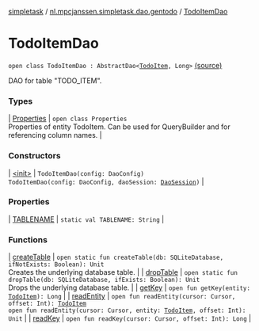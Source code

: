 [simpletask](../../index.md) / [nl.mpcjanssen.simpletask.dao.gentodo](../index.md) / [TodoItemDao](.)

# TodoItemDao

`open class TodoItemDao : AbstractDao<`[`TodoItem`](../-todo-item/index.md)`, Long>` [(source)](https://github.com/mpcjanssen/simpletask-android/blob/master/src/main/java/nl/mpcjanssen/simpletask/dao/gentodo/TodoItemDao.java#L20)

DAO for table "TODO_ITEM".

### Types

| [Properties](-properties/index.md) | `open class Properties`<br>Properties of entity TodoItem. Can be used for QueryBuilder and for referencing column names. |

### Constructors

| [&lt;init&gt;](-init-.md) | `TodoItemDao(config: DaoConfig)`<br>`TodoItemDao(config: DaoConfig, daoSession: `[`DaoSession`](../-dao-session/index.md)`)` |

### Properties

| [TABLENAME](-t-a-b-l-e-n-a-m-e.md) | `static val TABLENAME: String` |

### Functions

| [createTable](create-table.md) | `open static fun createTable(db: SQLiteDatabase, ifNotExists: Boolean): Unit`<br>Creates the underlying database table. |
| [dropTable](drop-table.md) | `open static fun dropTable(db: SQLiteDatabase, ifExists: Boolean): Unit`<br>Drops the underlying database table. |
| [getKey](get-key.md) | `open fun getKey(entity: `[`TodoItem`](../-todo-item/index.md)`): Long` |
| [readEntity](read-entity.md) | `open fun readEntity(cursor: Cursor, offset: Int): `[`TodoItem`](../-todo-item/index.md)<br>`open fun readEntity(cursor: Cursor, entity: `[`TodoItem`](../-todo-item/index.md)`, offset: Int): Unit` |
| [readKey](read-key.md) | `open fun readKey(cursor: Cursor, offset: Int): Long` |

